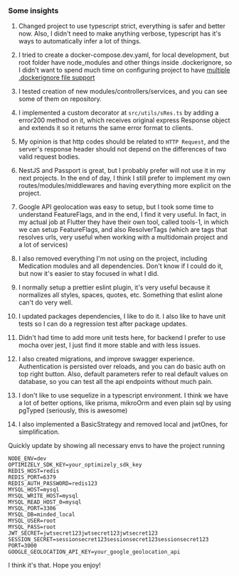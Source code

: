### Some insights

1) Changed project to use typescript strict, everything is safer and better now. Also, I didn't need to make anything verbose, typescript has it's ways to automatically infer a lot of things.

2) I tried to create a docker-compose.dev.yaml, for local development, but root folder have node_modules and other things inside .dockerignore, so I didn't want to spend much time on configuring project to have [multiple .dockerignore file support](https://stackoverflow.com/questions/45344158/multiple-dockerignore-files-in-same-directory)

3) I tested creation of new modules/controllers/services, and you can see some of them on repository.

4) I implemented a custom decorator at `src/utils/sRes.ts` by adding a error200 method on it, which receives original express Response object and extends it so it returns the same error format to clients.

5) My opinion is that http codes should be related to `HTTP Request`, and the server's response header should not depend on the differences of two valid request bodies.

6) NestJS and Passport is great, but I probably prefer will not use it in my next projects. In the end of day, I think I still prefer to implement my own routes/modules/middlewares and having everything more explicit on the project.

7) Google API geolocation was easy to setup, but I took some time to understand FeatureFlags, and in the end, I find it very useful. In fact, in my actual job at Flutter they have their own tool, called tools-1, in which we can setup FeatureFlags, and also ResolverTags (which are tags that resolves urls, very useful when working with a multidomain project and a lot of services)

8) I also removed everything I'm not using on the project, including Medication modules and all dependencies. Don't know if I could do it, but now it's easier to stay focused in what I did.

9) I normally setup a prettier eslint plugin, it's very useful because it normalizes all styles, spaces, quotes, etc. Something that eslint alone can't do very well.

10) I updated packages dependencies, I like to do it. I also like to have unit tests so I can do a regression test after package updates.

11) Didn't had time to add more unit tests here, for backend I prefer to use mocha over jest, I just find it more stable and with less issues.

12) I also created migrations, and improve swagger experience. Authentication is persisted over reloads, and you can do basic auth on top right button. Also, default parameters refer to real default values on database, so you can test all the api endpoints without much pain.

13) I don't like to use sequelize in a typescript environment. I think we have a lot of better options, like prisma, mikroOrm and even plain sql by using pgTyped (seriously, this is awesome)

14) I also implemented a BasicStrategy and removed local and jwtOnes, for simplification.

Quickly update by showing all necessary envs to have the project running
```
NODE_ENV=dev
OPTIMIZELY_SDK_KEY=your_optimizely_sdk_key
REDIS_HOST=redis
REDIS_PORT=6379
REDIS_AUTH_PASSWORD=redis123
MYSQL_HOST=mysql
MYSQL_WRITE_HOST=mysql
MYSQL_READ_HOST_0=mysql
MYSQL_PORT=3306
MYSQL_DB=minded_local
MYSQL_USER=root
MYSQL_PASS=root
JWT_SECRET=jwtsecret123jwtsecret123jwtsecret123
SESSION_SECRET=sessionsecret123sessionsecret123sessionsecret123
PORT=3000
GOOGLE_GEOLOCATION_API_KEY=your_google_geolocation_api
```

I think it's that.
Hope you enjoy!